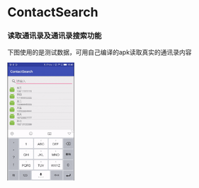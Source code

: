 # ContactSearch

### 读取通讯录及通讯录搜索功能

下图使用的是测试数据，可用自己编译的apk读取真实的通讯录内容

<img src="./screenshot/contact-search.gif" width="30%" height="30%">
